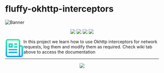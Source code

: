 # fluffy-okhttp-interceptors
![Banner](https://github.com/devrath/fluffy-okhttp-interceptors/blob/main/assets/Banner.png)


<p align="center">
<a><img src="https://img.shields.io/badge/Built%20Using-Kotlin-silver?style=for-the-badge&logo=kotlin"></a>
<a><img src="https://img.shields.io/badge/Built%20By-Android%20Studio-red?style=for-the-badge&logo=android%20studio"></a>  
<a><img src="https://img.shields.io/badge/Tool-OkHttp-green?style=for-the-badge&logo=tools"></a>  
<a><img src="https://img.shields.io/badge/OkHttp%20Interceptors-purple?style=for-the-badge&logo=tools"></a>  
</p>

<p align="center"><a><img align="left" src="https://github.com/devrath/devrath/blob/master/images/description.png" width="60" height="60" alt="Description" title="Description"></a></p> 
In this project we learn how to use Okhttp interceptors for network requests, log them and modify them as required. Check wiki tab above to access the documentation 

---

<p align="center">
<a><img src="https://forthebadge.com/images/badges/built-for-android.svg"></a>
</p>

